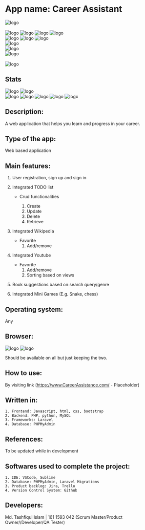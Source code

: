 # App name: Career Assistant

![logo](https://img.shields.io/badge/Career%20Assistance-A%20site%20to%20develop%20career%20skills-blue?style=for-the-badge&logo=appveyor.svg)
<br><br>
![logo](https://img.shields.io/badge/Made%20with-Python-581845?style=flat&logo=appveyor.svg)
![logo](https://img.shields.io/badge/Made%20with-PHP-581845?style=flat&logo=appveyor.svg)
![logo](https://img.shields.io/badge/Made%20with-JavaScript-581845?style=flat&logo=appveyor.svg)
![logo](https://img.shields.io/badge/Made%20with-MySql-581845?style=flat&logo=appveyor.svg)
<br>
![logo](https://img.shields.io/badge/Uses-HTML-C70039?style=flat&logo=appveyor.svg)
![logo](https://img.shields.io/badge/Uses-CSS-C70039?style=flat&logo=appveyor.svg)
![logo](https://img.shields.io/badge/Uses-BootStrap-C70039?style=flat&logo=appveyor.svg)
<br>
![logo](https://img.shields.io/badge/Database-phpmyadmin-A70C47?style=flat&logo=appveyor.svg)
<br>
![logo](https://img.shields.io/badge/Framework-Laravel-AB0D65?style=flat&logo=appveyor.svg)
<br>
![logo](https://img.shields.io/badge/Version%20Control-GIT-B42365?style=flat&logo=appveyor.svg)
<br><br>
![logo](https://img.shields.io/badge/Developer-Md.%20Tashfiqul%20Islam%20|%20161%201593%20042-0636A5?style=flat-square&logo=appveyor.svg)

## Stats

![logo](https://img.shields.io/github/release-date-pre/dead-shot95/CSE327.8-Project)
![logo](https://img.shields.io/github/v/release/dead-shot95/CSE327.8-Project?include_prereleases) <br>
![logo](https://img.shields.io/github/last-commit/dead-shot95/CSE327.8-Project/main?color=orange)
![logo](https://img.shields.io/github/commits-since/dead-shot95/CSE327.8-Project/v0.1.0/main?include_prereleases)
![logo](https://img.shields.io/github/commit-activity/w/dead-shot95/CSE327.8-Project)
![logo](https://img.shields.io/tokei/lines/github/dead-shot95/CSE327.8-Project)
![logo](https://img.shields.io/github/repo-size/dead-shot95/CSE327.8-Project)

## Description: 
<p>A web application that helps you learn and progress in your career.<p>

## Type of the app: 
Web based application 

## Main features: 
1. User registration, sign up and sign in
2. Integrated TODO list 
	* Crud functionalities

		1. Create
		2. Update
		3. Delete
		4. Retrieve

3. Integrated Wikipedia
	* Favorite 
		1. Add/remove
4. Integrated Youtube 
	* Favorite 
		1. Add/remove
		2. Sorting based on views
5. Book suggestions based on search query/genre
6. Integrated Mini Games (E.g. Snake, chess)

## Operating system: 
Any 

## Browser:
![logo](https://img.shields.io/badge/Google-Chrome-0636A5?style=flat-square&logo=appveyor.svg)
![logo](https://img.shields.io/badge/Mozilla-Firefox-0636A5?style=flat-square&logo=appveyor.svg)
<p>Should be available on all but just keeping the two.</p>

## How to use: 
By visiting link (https://www.CareerAssistance.com/ - Placeholder)

## Written in:
	1. Frontend: Javascript, html, css, bootstrap
	2. Backend: PHP, python, MySQL
	3. Frameworks: Laravel
	4. Database: PHPMyAdmin
	
## References: 
To be updated while in development 

## Softwares used to complete the project: 
	1. IDE: VSCode, Sublime 
	2. Database: PHPMyAdmin, Laravel Migrations
	3. Product backlog: Jira, Trello
	4. Version Control System: Github
	
## Developers:
Md. Tashfiqul Islam | 161 1593 042 (Scrum Master/Product Owner//Developer/QA Tester)
